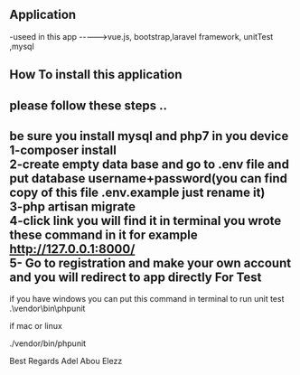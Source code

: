 
## Application
-useed in this app 
----->vue.js, bootstrap,laravel framework, unitTest ,mysql
## How To install this application

please follow these steps ..
-----
be sure you install mysql and php7 in you device
1-composer install
<br>
2-create empty data base and go to .env file and put database username+password(you can find copy of this file .env.example just rename it)
<br>
3-php artisan migrate 
<br>
4-click link you will find it in terminal you wrote these command in it for example 
<br>
http://127.0.0.1:8000/
<br>
5- Go to registration and make your own account and you will redirect to app directly
For Test
-----
if you have windows you can put this command in terminal to run unit test
.\vendor\bin\phpunit

if mac or linux

./vendor/bin/phpunit

Best Regards 
Adel Abou Elezz
